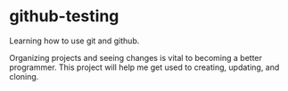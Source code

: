 # github-testing
Learning how to use git and github.

Organizing projects and seeing changes is vital to becoming a better programmer.  This project will help 
me get used to creating, updating, and cloning.
